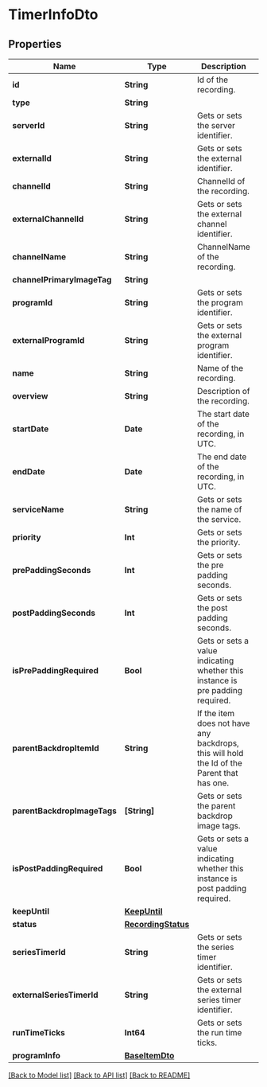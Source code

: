 # TimerInfoDto

## Properties
Name | Type | Description | Notes
------------ | ------------- | ------------- | -------------
**id** | **String** | Id of the recording. | [optional] 
**type** | **String** |  | [optional] 
**serverId** | **String** | Gets or sets the server identifier. | [optional] 
**externalId** | **String** | Gets or sets the external identifier. | [optional] 
**channelId** | **String** | ChannelId of the recording. | [optional] 
**externalChannelId** | **String** | Gets or sets the external channel identifier. | [optional] 
**channelName** | **String** | ChannelName of the recording. | [optional] 
**channelPrimaryImageTag** | **String** |  | [optional] 
**programId** | **String** | Gets or sets the program identifier. | [optional] 
**externalProgramId** | **String** | Gets or sets the external program identifier. | [optional] 
**name** | **String** | Name of the recording. | [optional] 
**overview** | **String** | Description of the recording. | [optional] 
**startDate** | **Date** | The start date of the recording, in UTC. | [optional] 
**endDate** | **Date** | The end date of the recording, in UTC. | [optional] 
**serviceName** | **String** | Gets or sets the name of the service. | [optional] 
**priority** | **Int** | Gets or sets the priority. | [optional] 
**prePaddingSeconds** | **Int** | Gets or sets the pre padding seconds. | [optional] 
**postPaddingSeconds** | **Int** | Gets or sets the post padding seconds. | [optional] 
**isPrePaddingRequired** | **Bool** | Gets or sets a value indicating whether this instance is pre padding required. | [optional] 
**parentBackdropItemId** | **String** | If the item does not have any backdrops, this will hold the Id of the Parent that has one. | [optional] 
**parentBackdropImageTags** | **[String]** | Gets or sets the parent backdrop image tags. | [optional] 
**isPostPaddingRequired** | **Bool** | Gets or sets a value indicating whether this instance is post padding required. | [optional] 
**keepUntil** | [**KeepUntil**](KeepUntil.md) |  | [optional] 
**status** | [**RecordingStatus**](RecordingStatus.md) |  | [optional] 
**seriesTimerId** | **String** | Gets or sets the series timer identifier. | [optional] 
**externalSeriesTimerId** | **String** | Gets or sets the external series timer identifier. | [optional] 
**runTimeTicks** | **Int64** | Gets or sets the run time ticks. | [optional] 
**programInfo** | [**BaseItemDto**](BaseItemDto.md) |  | [optional] 

[[Back to Model list]](../README.md#documentation-for-models) [[Back to API list]](../README.md#documentation-for-api-endpoints) [[Back to README]](../README.md)


